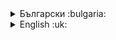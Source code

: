  <details><summary>Български :bulgaria:</summary>
 
## Съдържание
 * [Синтаксис за открояване в Notepad++](#синтаксис-за-открояване-в-notepad-)
 * [Автоматично завършване на команди в Notepad++](#автоматично-завършване-на-команди-в-notepad-)
 * [Използване](#използване-)
 * [Екранни снимки](#екранни-снимки-)
 * [Сваляне](../../../releases/latest) на последната версия

### Синтаксис за открояване в Notepad++ <sup>[↑](#съдържание)</sup>

* **AutoCAD-LPSS.udl.xml** – синтаксис за открояване на описващите елементи във файловете с типове `линии` (_*.lin_), типовете `щриховки` (_*.pat_), команди в `скрипт` (_*.scr_) и елементи в `shape` (_*.shp_) за AutoCAD

### Автоматично завършване на команди в Notepad++ <sup>[↑](#съдържание)</sup>

* **AutoCAD-LPSS.xml** – автоматично завършване на наличните команди в `AutoCAD-LPSS.udl.xml`<sup><sup><b>[1]</b></sup></sup> при създаване на файлове с прости и сложни типове `линии` (_*.lin_) и `скрипт` (_*.scr_) файлове  за AutoCAD.

> _За да работи, автоматичното завършване трябва да e разрешено в `Настройки > Предпочитания... > Авто-завършване > Завършване на функции и думи`_
>
> <sup><sup><b>[1]</b></sup></sup> _**AutoCAD-LPSS.udl.xml** синтаксисът трябва да e наличен в Notepad++_

### Използване <sup>[↑](#съдържание)</sup>

* Файлът от папка _`userDefineLangs`_ се поставят в папка _`\userDefineLangs`_<sup><sup><b>[1][2]</b></sup></sup> чрез меню `Синтаксис > Потребителски синтаксиси > Отваряне на папката със синтаксиси...` или се внася чрез меню `Синтаксис > Потребителски синтаксиси > Дефиниране на синтаксис > Внасяне...`<sup><sup><b>[3]</b></sup></sup> (за коя да е версия)
* Файлът от папка _`autoCompletion`_ се поставя в папка _`\autoCompletion`_<sup><sup><b>[4]</b></sup></sup> (за версия >=7.6.2) или в _`\plugins\APIs`_<sup><sup><b>[5]</b></sup></sup> (за версия =< 7.6.1)

> <sup><sup><b>[1]</b></sup></sup> _При стандартна инсталация папката се намира в `%AppData%\Notepad++\userDefineLangs`_
>
> <sup><sup><b>[2]</b></sup></sup> _за версия >= 7.6.4_
>
> <sup><sup><b>[3]</b></sup></sup> _При обновяване на наличният такъв, трябва предварително да се премахне, тъй като се получава дублиране_
>
> <sup><sup><b>[4]</b></sup></sup> _При стандартна инсталация, папкaтa се намира в `C:\Program Files\Notepad++\autoCompletion` или `C:\Program Files (x86)\Notepad++\autoCompletion`_
>
> <sup><sup><b>[5]</b></sup></sup> _При стандартна инсталация, папката се намира в `C:\Program Files\Notepad++\plugins\APIs` или `C:\Program Files (x86)\Notepad++\plugins\APIs`_
>
> _Пълният списък с команди се извежда, чрез натискане на клавиши `Ctrl+Space`_

**_След извършване на горните промени, е препоръчително Notepad++ да се рестартира_**

### Екранни снимки <sup>[↑](#съдържание)</sup>

<details><summary>Щракнете за показване</summary>

* Типове линии (linetype)

![Linetype](/AutoCAD/img/acad-linetype.png?raw=true)

* Щриховки (pattern/hatch)

![Hatch](/AutoCAD/img/acad-hatch.png?raw=tue)

* Скрипт файл (script)

![Script](/AutoCAD/img/acad-script.png?raw=true)

* Форма файл (shape)

![Shape](/AutoCAD/img/acad-shape.png?raw=true)

</details>

---
</details>

<details><summary>English :uk:</summary>

## Table of Contents
 * [UDL for AutoCAD in Notepad++](#udl-for-autocad-in-notepad-)
 * [Auto-Completion Functions in Notepad++](#auto-completion-functions-in-notepad-)
 * [Usage](#usage-)
 * [Screenshots](#screenshots-)
 * [Download](../../../releases/latest) the latest release

### UDL for AutoCAD in Notepad++ <sup>[↑](#table-of-contents)</sup>

* **AutoCAD-LPSS.udl.xml** – syntax highlight for `linetypes` (_*.lin_), `hatch pattern` (_*.pat_), `script` (_*.scr_), and `shape` (_*.shp_) files for AutoCAD

### Auto-Completion Functions in Notepad++ <sup>[↑](#table-of-contents)</sup>

* **AutoCAD-LPSS.xml** – auto-completion commands for `AutoCAD-LPSS.udl.xml`<sup><sup><b>[1]</b></sup></sup> when creating `linetypes` (_*.lin_) and `script` (_*.scr_) files for AutoCAD

> _The `Auto-Completion` option should be enabled in Notepad++ from `Setting > Preferences > Auto-Completion > Function and word completion`_
>
> <sup><sup><b>[1]</b></sup></sup> _The **AutoCAD-LPSS.udl.xml** language should be available in Notepad++_

### Usage <sup>[↑](#table-of-contents)</sup>

* The file from _`userDefineLangs`_ folder should be placed in _`\userDefineLangs`_<sup><sup><b>[1]</b></sup></sup><sup><sup><b>[2]</b></sup></sup> folder by `Language > User Defined Language > Open User Defined Language folder...` or should be imported by `Language > User Defined Language > Define your language... > Import...`<sup><sup><b>[3]</b></sup></sup> menu (for any version)
* The file from _`autoCompletion`_ folder should be placed in _`\autoCompletion`_<sup><sup><b>[4]</b></sup></sup> folder (for version >=7.6.2) or in _`\plugins\APIs`_<sup><sup><b>[5]</b></sup></sup> (for version =< 7.6.1)

> <sup><sup><b>[1]</b></sup></sup> _By regular installation the folder is in `%AppData%\Notepad++\userDefineLangs`_
>
> <sup><sup><b>[2]</b></sup></sup> _(for version >=7.6.4)_
>
> <sup><sup><b>[3]</b></sup></sup> _If you update the existing UDL it should be removed firstly because of duplication_
>
> <sup><sup><b>[4]</b></sup></sup> _By regular installation the folder is in `C:\Program Files\Notepad++\autoCompletion` or `C:\Program Files (x86)\Notepad++\autoCompletion`_
>
> <sup><sup><b>[5]</b></sup></sup> _By regular instalation the folder is in `C:\Program Files\Notepad++\plugins\APIs` or `C:\Program Files (x86)\Notepad++\plugins\APIs`_
>
> _The full list of commands can be displayed by pressing `Ctrl+Space`_

**_It is recommended to restart Notepad++ after the changes_**

### Screenshots <sup>[↑](#table-of-contents)</sup>
 <details h2><summary>Click to expand</summary>

* Linetype

![Linetype](/AutoCAD/img/acad-linetype.png?raw=true)

* Hatch Pattern

![Hatch](/AutoCAD/img/acad-hatch.png?raw=tue)

* Script

![Script](/AutoCAD/img/acad-script.png?raw=true)
 
* Shape

![Shape](/AutoCAD/img/acad-shape.png?raw=true)

</details>

---
</details>
